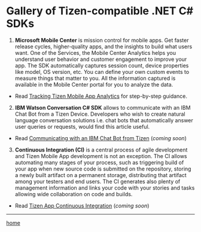 Gallery of Tizen-compatible .NET C# SDKs
========================================

1. **Microsoft Mobile Center** is mission control for mobile apps. Get faster release cycles, higher-quality apps, and the insights to build what users want.
One of the Services, the Mobile Center Analytics helps you understand user behavior and customer engagement to improve your app. The SDK automatically captures session count, device properties like model, OS version, etc. You can define your own custom events to measure things that matter to you. All the information captured is available in the Mobile Center portal for you to analyze the data.
 - Read [Tracking Tizen Mobile App Analytics](https://github.com/shulgaalexey/gallery-dotnet-sdk-tizen/blob/master/MobileCenterAnalytics.md) for step-by-step guidance.


2. **IBM Watson Conversation C# SDK** allows to communicate with an IBM Chat Bot from a Tizen Device.
Developers who wish to create natural language conversation solutions i.e. chat bots that automatically answer user queries or requests, would find this article useful.
 - Read [Communicating with an IBM Chat Bot from Tizen](https://www.youtube.com/watch?v=dQw4w9WgXcQ) (*coming soon*)


3. **Continuous Integration (CI)** is a central process of agile development and Tizen Mobile App development is not an exception. The CI allows automating many stages of your process, such as triggering build of your app when new source code is submitted on the repository, storing a newly built artifact on a permanent storage, distributing that artifact among your testers and end users. The CI generates also plenty of management information and links your code with your stories and tasks allowing wide collaboration on code and builds.
 - Read [Tizen App Continuous Integration](https://www.youtube.com/watch?v=dQw4w9WgXcQ) (*coming soon*)


---------------------

[home](https://shulgaalexey.github.io/gallery-dotnet-sdk-tizen/)

